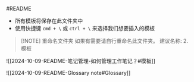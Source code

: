 #README

- 所有模板将保存在此文件夹中
- 使用快捷键 `cmd + \` 或 `ctrl + \` 来选择我们想要插入的模板

> [!NOTE] 重命名文件夹
> 如果有需要请自行重命名此文件夹。
> 建议名称: 2. 模板

![[2024-10-09-README-笔记管理-如何管理工作笔记？#模板]]

![[2024-10-09-README-Glossary note#Glossary]]
